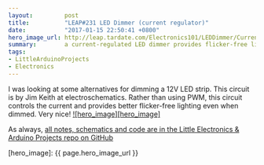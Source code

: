 ```yaml
---
layout:         post
title:          "LEAP#231 LED Dimmer (current regulator)"
date:           "2017-01-15 22:50:41 +0800"
hero_image_url: http://leap.tardate.com/Electronics101/LEDDimmer/CurrentRegulator/assets/CurrentRegulator_build.jpg
summary:        a current-regulated LED dimmer provides flicker-free lighting even when dimmed, unlike PWM controls
tags:
- LittleArduinoProjects
- Electronics
---
```


I was looking at some alternatives for dimming a 12V LED strip. This circuit is by Jim Keith at electroschematics.
Rather than using PWM, this circuit controls the current and provides better flicker-free lighting even when dimmed.
Very nice!
[![hero_image][hero_image]][project]

As always, [all notes, schematics and code are in the Little Electronics & Arduino Projects repo on GitHub][project]

[leap]: http://leap.tardate.com
[project]: https://github.com/tardate/LittleArduinoProjects/tree/master/Electronics101/LEDDimmer/CurrentRegulator
[hero_image]: {{ page.hero_image_url }}
